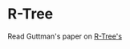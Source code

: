 R-Tree
======

Read Guttman's paper on [R-Tree's](https://github.com/rugbyprof/4553-Spatial-DS/blob/master/Resources/Papers/R-Tree-guttman.pdf)
